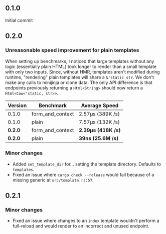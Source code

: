 ## 0.1.0

Initial commit

## 0.2.0

### Unreasonable speed improvement for plain templates

When setting up benchmarks, I noticed that large templates without any logic (essentially plain HTML)
took longer to render than a small template with only two inputs. Since, without HMR, templates aren't
modified during runtime, "rendering" plain templates will share a `&'static str`. We don't make any
calls to minijinja or clone data. The only API difference is that endpoints previously returning a
`Html<String>` should now return a `Html<Cow<'static, str>>`.

| Version   | Benchmark        | Average Speed        |
| --------- | ---------------- | -------------------- |
| 0.1.0     | form_and_context | 2.57µs (389K /s)     |
| 0.1.0     | plain            | 7.57µs (132K /s)     |
| **0.2.0** | form_and_context | **2.39µs (418K /s)** |
| **0.2.0** | plain            | **39ns (25.6M /s)**  |

### Minor changes

- Added `set_template_dir` for... setting the template directory. Defaults to `templates`.
- Fixed an issue where `cargo check --release` would fail because of a missing generic at `src/template.rs:57`.

## 0.2.1

### Minor changes

- Fixed an issue where changes to an `index` template wouldn't perform a full-reload and would render
  to an incorrect and unused endpoint.

